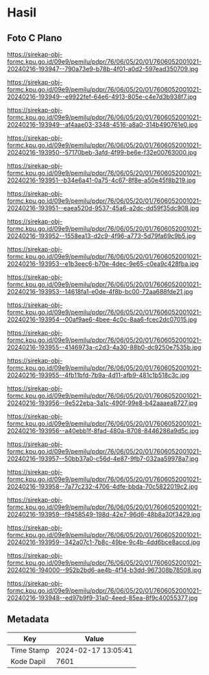 # Hasil

## Foto C Plano

https://sirekap-obj-formc.kpu.go.id/09e9/pemilu/pdpr/76/06/05/20/01/7606052001021-20240216-193947--790a73e9-b78b-4f01-a0d2-597ead350709.jpg

https://sirekap-obj-formc.kpu.go.id/09e9/pemilu/pdpr/76/06/05/20/01/7606052001021-20240216-193949--e9922fef-64e6-4913-805e-c4e7d3b938f7.jpg

https://sirekap-obj-formc.kpu.go.id/09e9/pemilu/pdpr/76/06/05/20/01/7606052001021-20240216-193949--af4aae03-3348-4516-a8a0-314b490761e0.jpg

https://sirekap-obj-formc.kpu.go.id/09e9/pemilu/pdpr/76/06/05/20/01/7606052001021-20240216-193950--57170beb-3afd-4f99-be6e-f32e00763000.jpg

https://sirekap-obj-formc.kpu.go.id/09e9/pemilu/pdpr/76/06/05/20/01/7606052001021-20240216-193951--b34e6a41-0a75-4c67-8f8e-a50e45f8b219.jpg

https://sirekap-obj-formc.kpu.go.id/09e9/pemilu/pdpr/76/06/05/20/01/7606052001021-20240216-193951--eaea520d-9537-45a6-a2dc-dd59f35dc908.jpg

https://sirekap-obj-formc.kpu.go.id/09e9/pemilu/pdpr/76/06/05/20/01/7606052001021-20240216-193952--1558ea13-d2c9-4f96-a773-5d79fa69c9b5.jpg

https://sirekap-obj-formc.kpu.go.id/09e9/pemilu/pdpr/76/06/05/20/01/7606052001021-20240216-193953--e1b3eec6-b70e-4dec-9e65-c0ea9c428fba.jpg

https://sirekap-obj-formc.kpu.go.id/09e9/pemilu/pdpr/76/06/05/20/01/7606052001021-20240216-193953--14618fa1-e0de-4f8b-bc00-72aa688fde21.jpg

https://sirekap-obj-formc.kpu.go.id/09e9/pemilu/pdpr/76/06/05/20/01/7606052001021-20240216-193954--00af9ae6-4bee-4c0c-8aa6-fcec2dc07015.jpg

https://sirekap-obj-formc.kpu.go.id/09e9/pemilu/pdpr/76/06/05/20/01/7606052001021-20240216-193955--4146973a-c2d3-4a30-88b0-dc9250e7535b.jpg

https://sirekap-obj-formc.kpu.go.id/09e9/pemilu/pdpr/76/06/05/20/01/7606052001021-20240216-193955--4fb11bfd-7b9a-4d11-afb9-481c1b518c3c.jpg

https://sirekap-obj-formc.kpu.go.id/09e9/pemilu/pdpr/76/06/05/20/01/7606052001021-20240216-193956--9e522eba-3a1c-490f-99e8-b42aaaea8727.jpg

https://sirekap-obj-formc.kpu.go.id/09e9/pemilu/pdpr/76/06/05/20/01/7606052001021-20240216-193956--a40ebb1f-8fad-480a-8708-8446286a9d5c.jpg

https://sirekap-obj-formc.kpu.go.id/09e9/pemilu/pdpr/76/06/05/20/01/7606052001021-20240216-193957--50bb37a0-c56d-4e87-9fb7-032aa59978a7.jpg

https://sirekap-obj-formc.kpu.go.id/09e9/pemilu/pdpr/76/06/05/20/01/7606052001021-20240216-193958--7a77c232-4706-4dfe-bbda-70c5822019c2.jpg

https://sirekap-obj-formc.kpu.go.id/09e9/pemilu/pdpr/76/06/05/20/01/7606052001021-20240216-193959--f9458549-198d-42e7-96d6-48b8a30f3429.jpg

https://sirekap-obj-formc.kpu.go.id/09e9/pemilu/pdpr/76/06/05/20/01/7606052001021-20240216-193959--342a07c1-7b8c-49be-9c4b-4dd6bce8accd.jpg

https://sirekap-obj-formc.kpu.go.id/09e9/pemilu/pdpr/76/06/05/20/01/7606052001021-20240216-194000--952b2bd6-ae4b-4f14-b3dd-967308b78508.jpg

https://sirekap-obj-formc.kpu.go.id/09e9/pemilu/pdpr/76/06/05/20/01/7606052001021-20240216-193948--ed97b9f9-31a0-4eed-85ea-8f9c40055377.jpg


## Metadata

| Key        | Value               |
| ---------- | ------------------- |
| Time Stamp | 2024-02-17 13:05:41 |
| Kode Dapil | 7601                |



